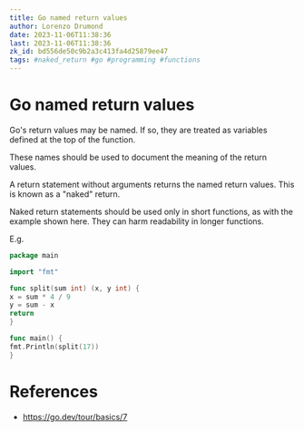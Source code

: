 ```yaml
---
title: Go named return values
author: Lorenzo Drumond
date: 2023-11-06T11:38:36
last: 2023-11-06T11:38:36
zk_id: bd556de50c9b2a3c413fa4d25879ee47
tags: #naked_return #go #programming #functions
---
```



# Go named return values
Go's return values may be named. If so, they are treated
as variables defined at the top of the function.

These names should be used to document the meaning of
the return values.

A return statement without arguments returns the named
return values. This is known as a "naked" return.

Naked return statements should be used only in short
functions, as with the example shown here. They can
harm readability in longer functions.

E.g.
```go
package main

import "fmt"

func split(sum int) (x, y int) {
x = sum * 4 / 9
y = sum - x
return
}

func main() {
fmt.Println(split(17))
}
```

# References
- https://go.dev/tour/basics/7
